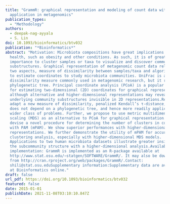 ```yaml
---
title: "GrammR: graphical representation and modeling of count data with
  application in metagenomics"
publication_types:
  - "Methodology"
authors:
  - deepak-nag-ayyala
  - S. Lin
doi: 10.1093/bioinformatics/btv032
publication: "*Bioinformatics*"
abstract: "Motivation: Microbiota compositions have great implications in human
  health, such as obesity and other conditions. As such, it is of great
  importance to cluster samples or taxa to visualize and discover community
  substructures. Graphical representation of metagenomic count data relies on
  two aspects, measure of dissimilarity between samples/taxa and algorithm used
  to estimate coordinates to study microbiota communities. UniFrac is a
  dissimilarity measure commonly used in metagenomic research, but it requires a
  phylogenetic tree. Principal coordinate analysis (PCoA) is a popular algorithm
  for estimating two-dimensional (2D) coordinates for graphical representation,
  although alternative and higher-dimensional representations may reveal
  underlying community substructures invisible in 2D representations.Results: We
  adapt a new measure of dissimilarity, penalized Kendall’s τ-distance, which
  does not depend on a phylogenetic tree, and hence more readily applicable to a
  wider class of problems. Further, we propose to use metric multidimensional
  scaling (MDS) as an alternative to PCoA for graphical representation. We then
  devise a novel procedure for determining the number of clusters in conjunction
  with PAM (mPAM). We show superior performances with higher-dimensional
  representations. We further demonstrate the utility of mPAM for accurate
  clustering analysis, especially with higher-dimensional MDS models.
  Applications to two human microbiota datasets illustrate greater insights into
  the subcommunity structure with a higher-dimensional analysis.Availability and
  implementation: GrammR is implemented as an R-package available at
  http://www.stat.osu.edu/∼statgen/SOFTWARE/GrammR/. It may also be downloaded
  from http://cran.rproject.org/web/packages/GrammR/.Contact:
  shili@stat.osu.eduSupplementary information:Supplementary data are available
  at Bioinformatics online."
draft: false
url_pdf: https://doi.org/10.1093/bioinformatics/btv032
featured: false
date: 2015-01-01
publishDate: 2021-11-08T03:10:10.847Z
---
```

